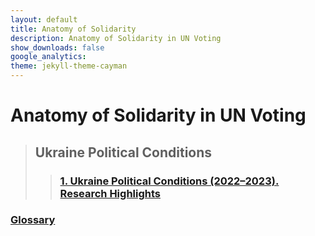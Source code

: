```yaml
---
layout: default
title: Anatomy of Solidarity
description: Anatomy of Solidarity in UN Voting
show_downloads: false
google_analytics:
theme: jekyll-theme-cayman
---
```

# Anatomy of Solidarity in UN Voting
> ## Ukraine Political Conditions
>> ### [1. Ukraine Political Conditions (2022–2023). Research Highlights](https://sobolsky.github.io/upc/01)

### [Glossary](./glossary)
